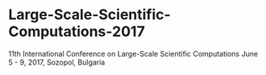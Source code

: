 # Large-Scale-Scientific-Computations-2017
11th International Conference on  Large-Scale Scientific Computations  June 5 - 9, 2017, Sozopol, Bulgaria

